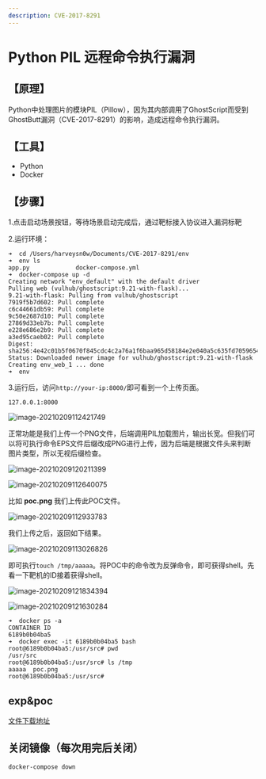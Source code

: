```yaml
---
description: CVE-2017-8291
---
```


# Python PIL 远程命令执行漏洞

## 【原理】

Python中处理图片的模块PIL（Pillow），因为其内部调用了GhostScript而受到GhostButt漏洞（CVE-2017-8291）的影响，造成远程命令执行漏洞。

## 【工具】

* Python
* Docker

## 【步骤】

1.点击启动场景按钮，等待场景启动完成后，通过靶标接入协议进入漏洞标靶

2.运行环境：

```text
➜  cd /Users/harveysn0w/Documents/CVE-2017-8291/env
➜  env ls
app.py             docker-compose.yml
➜  docker-compose up -d
Creating network "env_default" with the default driver
Pulling web (vulhub/ghostscript:9.21-with-flask)...
9.21-with-flask: Pulling from vulhub/ghostscript
7919f5b7d602: Pull complete
c6c44661db59: Pull complete
9c50e2687d10: Pull complete
27869d33eb7b: Pull complete
e228e686e2b9: Pull complete
a3ed95caeb02: Pull complete
Digest: sha256:4e42c01b5f0670f845cdc4c2a76a1f6baa965d58184e2e040a5c635fd7059654
Status: Downloaded newer image for vulhub/ghostscript:9.21-with-flask
Creating env_web_1 ... done
➜  env
```

3.运行后，访问`http://your-ip:8000/`即可看到一个上传页面。

```text
127.0.0.1:8000
```

![image-20210209112421749](https://gitee.com/Harveysn0w/mac-note_img/raw/master/image-20210209112421749.png)

正常功能是我们上传一个PNG文件，后端调用PIL加载图片，输出长宽。但我们可以将可执行命令EPS文件后缀改成PNG进行上传，因为后端是根据文件头来判断图片类型，所以无视后缀检查。

![image-20210209120211399](https://gitee.com/Harveysn0w/mac-note_img/raw/master/image-20210209120211399.png)

![image-20210209112640075](https://gitee.com/Harveysn0w/mac-note_img/raw/master/image-20210209112640075.png)

比如 **poc.png** 我们上传此POC文件。

![image-20210209112933783](https://gitee.com/Harveysn0w/mac-note_img/raw/master/image-20210209112933783.png)

我们上传之后，返回如下结果。

![image-20210209113026826](https://gitee.com/Harveysn0w/mac-note_img/raw/master/image-20210209113026826.png)

即可执行`touch /tmp/aaaaa`。将POC中的命令改为反弹命令，即可获得shell。先看一下靶机的ID接着获得shell。

![image-20210209121834394](https://gitee.com/Harveysn0w/mac-note_img/raw/master/image-20210209121834394.png)

![image-20210209121630284](https://gitee.com/Harveysn0w/mac-note_img/raw/master/image-20210209121630284.png)

```text
➜  docker ps -a
CONTAINER ID         
6189b0b04ba5          
➜  docker exec -it 6189b0b04ba5 bash
root@6189b0b04ba5:/usr/src# pwd
/usr/src
root@6189b0b04ba5:/usr/src# ls /tmp
aaaaa  poc.png
root@6189b0b04ba5:/usr/src#
```

## exp&poc

[文件下载地址](https://gitee.com/Harveysn0w/mac-note_img/raw/master/poc.png)

## 关闭镜像（每次用完后关闭）

```text
docker-compose down
```

